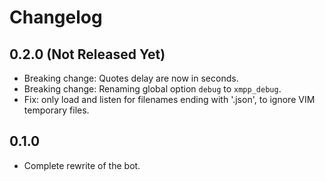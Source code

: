 # Changelog

## 0.2.0 (Not Released Yet)

* Breaking change: Quotes delay are now in seconds.
* Breaking change: Renaming global option `debug` to `xmpp_debug`.
* Fix: only load and listen for filenames ending with '.json', to ignore VIM temporary files.

## 0.1.0

* Complete rewrite of the bot.
